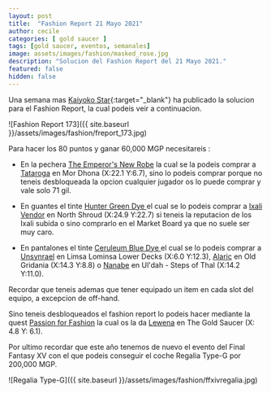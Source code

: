 ```yaml
---
layout: post
title:  "Fashion Report 21 Mayo 2021"
author: cecile
categories: [ gold saucer ]
tags: [gold saucer, eventos, semanales]
image: assets/images/fashion/masked_rose.jpg
description: "Solucion del Fashion Report del 21 Mayo 2021."
featured: false
hidden: false
---
```


Una semana mas [Kaiyoko Star](https://twitter.com/kaiyokostar){:target="_blank"} ha publicado la solucion para el Fashion Report, la cual podeis veir a continuacion.

![Fashion Report 173]({{ site.baseurl }}/assets/images/fashion/freport_173.jpg)

Para hacer los 80 puntos y ganar 60,000 MGP necesitareis :

- En la pechera <a href="https://eu.finalfantasyxiv.com/lodestone/playguide/db/item/f07e64641c4" class="eorzeadb_link" target="_blank">The Emperor's New Robe</a> la cual se la podeis comprar a <a href="https://eu.finalfantasyxiv.com/lodestone/playguide/db/shop/e94d4aa84ec/?item=f07e64641c4&type=gil" class="eorzeadb_link" target="_blank">Tataroga</a> en Mor Dhona (X:22.1 Y:6.7), sino lo podeis comprar porque no teneis desbloqueada la opcion cualquier jugador os lo puede comprar y vale solo 71 gil.

- En guantes el tinte <a href="https://eu.finalfantasyxiv.com/lodestone/playguide/db/item/73f7ac282d9" class="eorzeadb_link" target="_blank">Hunter Green Dye </a> el cual se lo podeis comprar a <a href="https://eu.finalfantasyxiv.com/lodestone/playguide/db/shop/82cc59ae4c7/?item=73f7ac282d9&type=gil" class="eorzeadb_link" target="_blank">Ixali Vendor</a> en North Shroud (X:24.9 Y:22.7) si teneis la reputacion de los Ixali subida o sino comprarlo en el Market Board ya que no suele ser muy caro.

- En pantalones el tinte <a href="https://eu.finalfantasyxiv.com/lodestone/playguide/db/item/b036656bfda" class="eorzeadb_link" target="_blank">Ceruleum Blue Dye </a> el cual se lo podeis comprar a <a href="https://eu.finalfantasyxiv.com/lodestone/playguide/db/shop/f82f6515efe/?item=b036656bfda&type=gil" class="eorzeadb_link" target="_blank">Unsynrael</a> en Limsa Lominsa Lower Decks (X:6.0 Y:12.3), <a href="https://eu.finalfantasyxiv.com/lodestone/playguide/db/shop/a28cf0441f4/?item=b036656bfda&type=gil" class="eorzeadb_link" target="_blank">Alaric</a> en Old Gridania (X:14.3 Y:8.8) o <a href="https://eu.finalfantasyxiv.com/lodestone/playguide/db/shop/8cf85c5ad7b/?item=b036656bfda&type=gil" class="eorzeadb_link" target="_blank">Nanabe</a> en Ul'dah - Steps of Thal (X:14.2 Y:11.0).

Recordar que teneis ademas que tener equipado un item en cada slot del equipo, a excepcion de off-hand.

Sino teneis desbloqueados el fashion report lo podeis hacer mediante la quest <a href="https://eu.finalfantasyxiv.com/lodestone/playguide/db/quest/bd8144d7d23" class="eorzeadb_link" target="_blank">Passion for Fashion</a> la cual os la da <a href="https://eu.finalfantasyxiv.com/lodestone/playguide/db/npc/npc/bfd5ce76f91/" class="eorzeadb_link" target="_blank">Lewena</a> en The Gold Saucer (X: 4.8 Y: 6.1).

Por ultimo recordar que este año tenemos de nuevo el evento del Final Fantasy XV con el que podeis conseguir el coche Regalia Type-G por 200,000 MGP.

![Regalia Type-G]({{ site.baseurl }}/assets/images/fashion/ffxivregalia.jpg)
